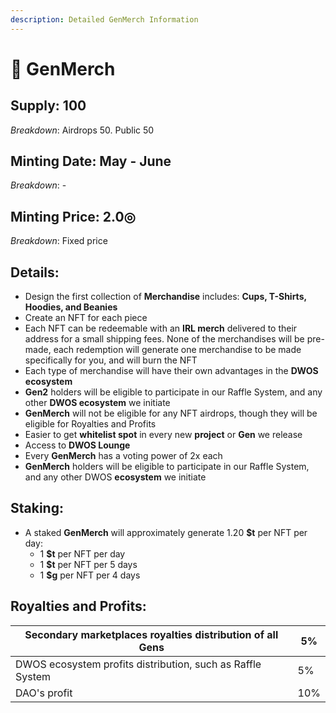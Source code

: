 ```yaml
---
description: Detailed GenMerch Information
---
```


# 👗 GenMerch

## Supply: 100

_Breakdown_: Airdrops 50. Public 50

## Minting Date: May - June

_Breakdown_: -

## Minting Price: 2.0◎

_Breakdown_: Fixed price

## Details:

* Design the first collection of **Merchandise** includes: **Cups, T-Shirts, Hoodies, and Beanies**
* Create an NFT for each piece
* Each NFT can be redeemable with an **IRL merch** delivered to their address for a small shipping fees. None of the merchandises will be pre-made, each redemption will generate one merchandise to be made specifically for you, and will burn the NFT
* Each type of merchandise will have their own advantages in the **DWOS ecosystem**
* **Gen2** holders will be eligible to participate in our Raffle System, and any other **DWOS ecosystem** we initiate
* **GenMerch** will not be eligible for any NFT airdrops, though they will be eligible for Royalties and Profits
* Easier to get **whitelist spot** in every new **project** or **Gen** we release
* Access to **DWOS Lounge**
* Every **GenMerch** has a voting power of 2x each
* **GenMerch** holders will be eligible to participate in our Raffle System, and any other DWOS **ecosystem** we initiate

## Staking:

* A staked **GenMerch** will approximately generate 1.20 **$t** per NFT per day:
  * 1 **$t** per NFT per day
  * 1 **$t** per NFT per 5 days
  * 1 **$g** per NFT per 4 days

## Royalties and Profits:

| Secondary marketplaces royalties distribution of all Gens  | 5%  |
| ---------------------------------------------------------- | --- |
| DWOS ecosystem profits distribution, such as Raffle System | 5%  |
| DAO's profit                                               | 10% |
